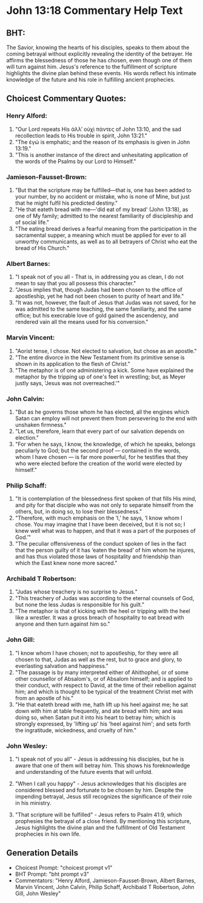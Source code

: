 # John 13:18 Commentary Help Text

## BHT:
The Savior, knowing the hearts of his disciples, speaks to them about the coming betrayal without explicitly revealing the identity of the betrayer. He affirms the blessedness of those he has chosen, even though one of them will turn against him. Jesus's reference to the fulfillment of scripture highlights the divine plan behind these events. His words reflect his intimate knowledge of the future and his role in fulfilling ancient prophecies.

## Choicest Commentary Quotes:
### Henry Alford:
1. "Our Lord repeats His ἀλλʼ οὐχὶ πάντες of John 13:10, and the sad recollection leads to His trouble in spirit, John 13:21."
2. "The ἐγώ is emphatic; and the reason of its emphasis is given in John 13:19."
3. "This is another instance of the direct and unhesitating application of the words of the Psalms by our Lord to Himself."

### Jamieson-Fausset-Brown:
1. "But that the scripture may be fulfilled—that is, one has been added to your number, by no accident or mistake, who is none of Mine, but just that he might fulfil his predicted destiny."
2. "He that eateth bread with me—'did eat of my bread' (John 13:18), as one of My family; admitted to the nearest familiarity of discipleship and of social life."
3. "The eating bread derives a fearful meaning from the participation in the sacramental supper, a meaning which must be applied for ever to all unworthy communicants, as well as to all betrayers of Christ who eat the bread of His Church."

### Albert Barnes:
1. "I speak not of you all - That is, in addressing you as clean, I do not mean to say that you all possess this character."
2. "Jesus implies that, though Judas had been chosen to the office of apostleship, yet he had not been chosen to purity of heart and life."
3. "It was not, however, the fault of Jesus that Judas was not saved, for he was admitted to the same teaching, the same familiarity, and the same office; but his execrable love of gold gained the ascendency, and rendered vain all the means used for his conversion."

### Marvin Vincent:
1. "Aorist tense, I chose. Not elected to salvation, but chose as an apostle."
2. "The entire divorce in the New Testament from its primitive sense is shown in its application to the flesh of Christ."
3. "The metaphor is of one administering a kick. Some have explained the metaphor by the tripping up of one's feet in wrestling; but, as Meyer justly says, 'Jesus was not overreached.'"

### John Calvin:
1. "But as he governs those whom he has elected, all the engines which Satan can employ will not prevent them from persevering to the end with unshaken firmness."
2. "Let us, therefore, learn that every part of our salvation depends on election."
3. "For when he says, I know, the knowledge, of which he speaks, belongs peculiarly to God; but the second proof — contained in the words, whom I have chosen — is far more powerful, for he testifies that they who were elected before the creation of the world were elected by himself."

### Philip Schaff:
1. "It is contemplation of the blessedness first spoken of that fills His mind, and pity for that disciple who was not only to separate himself from the others, but, in doing so, to lose their blessedness."
2. "Therefore, with much emphasis on the ‘I,’ he says, ‘I know whom I chose. You may imagine that I have been deceived, but it is not so; I knew well what was to happen, and that it was a part of the purposes of God.’"
3. "The peculiar offensiveness of the conduct spoken of lies in the fact that the person guilty of it has ‘eaten the bread’ of him whom he injures, and has thus violated those laws of hospitality and friendship than which the East knew none more sacred."

### Archibald T Robertson:
1. "Judas whose treachery is no surprise to Jesus."
2. "This treachery of Judas was according to the eternal counsels of God, but none the less Judas is responsible for his guilt."
3. "The metaphor is that of kicking with the heel or tripping with the heel like a wrestler. It was a gross breach of hospitality to eat bread with anyone and then turn against him so."

### John Gill:
1. "I know whom I have chosen; not to apostleship, for they were all chosen to that, Judas as well as the rest, but to grace and glory, to everlasting salvation and happiness."
2. "The passage is by many interpreted either of Ahithophel, or of some other counsellor of Absalom's, or of Absalom himself; and is applied to their conduct, with respect to David, at the time of their rebellion against him; and which is thought to be typical of the treatment Christ met with from an apostle of his."
3. "He that eateth bread with me, hath lift up his heel against me; he sat down with him at table frequently, and ate bread with him; and was doing so, when Satan put it into his heart to betray him; which is strongly expressed, by 'lifting up' his 'heel against him'; and sets forth the ingratitude, wickedness, and cruelty of him."

### John Wesley:
1. "I speak not of you all" - Jesus is addressing his disciples, but he is aware that one of them will betray him. This shows his foreknowledge and understanding of the future events that will unfold.

2. "When I call you happy" - Jesus acknowledges that his disciples are considered blessed and fortunate to be chosen by him. Despite the impending betrayal, Jesus still recognizes the significance of their role in his ministry.

3. "That scripture will be fulfilled" - Jesus refers to Psalm 41:9, which prophesies the betrayal of a close friend. By mentioning this scripture, Jesus highlights the divine plan and the fulfillment of Old Testament prophecies in his own life.


## Generation Details
- Choicest Prompt: "choicest prompt v1"
- BHT Prompt: "bht prompt v3"
- Commentators: "Henry Alford, Jamieson-Fausset-Brown, Albert Barnes, Marvin Vincent, John Calvin, Philip Schaff, Archibald T Robertson, John Gill, John Wesley"
